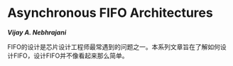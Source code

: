 # Asynchronous FIFO Architectures

***Vijay A. Nebhrajani***

FIFO的设计是芯片设计工程师最常遇到的问题之一。本系列文章旨在了解如何设计FIFO，设计FIFO并不像看起来那么简单。



